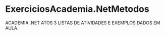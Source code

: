 # ExerciciosAcademia.NetMetodos
ACADEMIA .NET ATOS 3 LISTAS DE ATIVIDADES E EXEMPLOS DADOS EM AULA.
